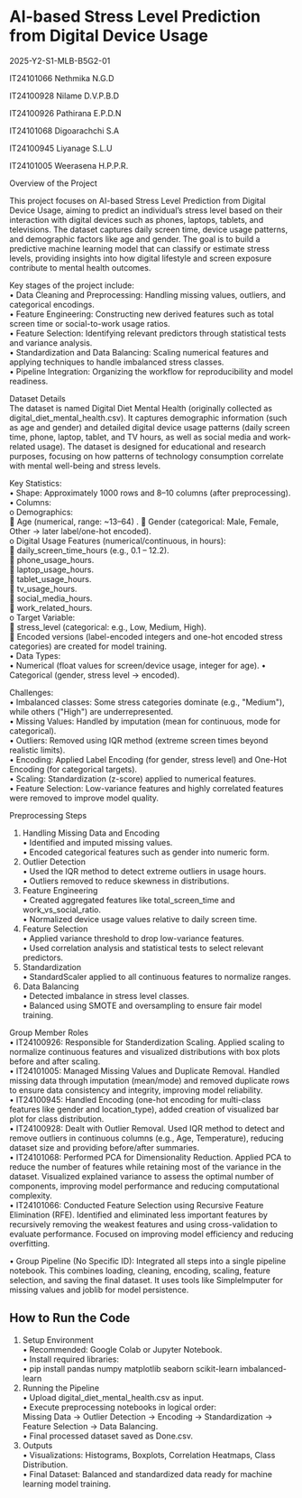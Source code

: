 # **AI-based Stress Level Prediction from Digital Device Usage**

2025-Y2-S1-MLB-B5G2-01

IT24101066	Nethmika N.G.D

IT24100928	Nilame D.V.P.B.D

IT24100926	Pathirana E.P.D.N

IT24101068	Digoarachchi S.A

IT24100945	Liyanage S.L.U

IT24101005	Weerasena H.P.P.R.

Overview of the Project

This project focuses on AI-based Stress Level Prediction from Digital Device Usage, aiming to predict an individual’s stress level based on their interaction with digital devices such as phones, laptops, tablets, and televisions. The dataset captures daily screen time, device usage patterns, and demographic factors like age and gender.
The goal is to build a predictive machine learning model that can classify or estimate stress levels, providing insights into how digital lifestyle and screen exposure contribute to mental health outcomes.

Key stages of the project include:  
•	Data Cleaning and Preprocessing: Handling missing values, outliers, and categorical encodings.  
•	Feature Engineering: Constructing new derived features such as total screen time or social-to-work usage ratios.  
•	Feature Selection: Identifying relevant predictors through statistical tests and variance analysis.  
•	Standardization and Data Balancing: Scaling numerical features and applying techniques to handle imbalanced stress classes.  
•	Pipeline Integration: Organizing the workflow for reproducibility and model readiness.  

Dataset Details  
The dataset is named Digital Diet Mental Health (originally collected as digital_diet_mental_health.csv). It captures demographic information (such as age and gender) and detailed digital device usage patterns (daily screen time, phone, laptop, tablet, and TV hours, as well as social media and work-related usage). The dataset is designed for educational and research purposes, focusing on how patterns of technology consumption correlate with mental well-being and stress levels.  



Key Statistics:   
•	Shape: Approximately 1000 rows and 8–10 columns (after preprocessing).  
•	Columns:  
 o	Demographics:   
  	Age (numerical, range: ~13–64) .
  	Gender (categorical: Male, Female, Other → later label/one-hot encoded).  
 o	Digital Usage Features (numerical/continuous, in hours):  
    	daily_screen_time_hours (e.g., 0.1 – 12.2).  
    	phone_usage_hours.  
    	laptop_usage_hours.  
    	tablet_usage_hours.  
    	tv_usage_hours.  
    	social_media_hours.  
    	work_related_hours.  
 o	Target Variable:  
    	stress_level (categorical: e.g., Low, Medium, High).    
    	Encoded versions (label-encoded integers and one-hot encoded stress categories) are created      for model training.  
 •	Data Types:  
     •	Numerical (float values for screen/device usage, integer for age).
     •	Categorical (gender, stress level → encoded).

Challenges:  
•	Imbalanced classes: Some stress categories dominate (e.g., "Medium"), while others ("High") are underrepresented.  
•	Missing Values: Handled by imputation (mean for continuous, mode for categorical).  
•	Outliers: Removed using IQR method (extreme screen times beyond realistic limits).  
•	Encoding: Applied Label Encoding (for gender, stress level) and One-Hot Encoding (for categorical targets).  
•	Scaling: Standardization (z-score) applied to numerical features.  
•	Feature Selection: Low-variance features and highly correlated features were removed to improve model quality.  

Preprocessing Steps  
1.	Handling Missing Data and Encoding  
•	Identified and imputed missing values.  
•	Encoded categorical features such as gender into numeric form.  
2.	Outlier Detection  
•	Used the IQR method to detect extreme outliers in usage hours.  
•	Outliers removed to reduce skewness in distributions.  
3.	Feature Engineering  
•	Created aggregated features like total_screen_time and work_vs_social_ratio.  
•	Normalized device usage values relative to daily screen time.  
4.	Feature Selection  
•	Applied variance threshold to drop low-variance features.  
•	Used correlation analysis and statistical tests to select relevant predictors.  
5.	Standardization  
•	StandardScaler applied to all continuous features to normalize ranges.  
6.	Data Balancing  
•	Detected imbalance in stress level classes.  
•	Balanced using SMOTE and oversampling to ensure fair model training.  

Group Member Roles  
•	IT24100926: Responsible for Standerdization Scaling. Applied scaling to normalize continuous features and visualized distributions with box plots before and after scaling.    
•	IT24101005: Managed Missing Values and Duplicate Removal. Handled missing data through imputation (mean/mode) and removed duplicate rows to ensure data consistency and integrity, improving model reliability.  
•	IT24100945: Handled Encoding (one-hot encoding for multi-class features like gender and location_type), added creation of visualized bar plot for class distribution.  
•	IT24100928: Dealt with Outlier Removal. Used IQR method to detect and remove outliers in continuous columns (e.g., Age, Temperature), reducing dataset size and providing before/after summaries.  
•	IT24101068: Performed PCA for Dimensionality Reduction. Applied PCA to reduce the number of features while retaining most of the variance in the dataset. Visualized explained variance to assess the optimal number of components, improving model performance and reducing computational complexity.  
•	IT24101066: Conducted Feature Selection using Recursive Feature Elimination (RFE). Identified and eliminated less important features by recursively removing the weakest features and using cross-validation to evaluate performance. Focused on improving model efficiency and reducing overfitting.  

 

•	Group Pipeline (No Specific ID): Integrated all steps into a single pipeline notebook. This combines loading, cleaning, encoding, scaling, feature selection, and saving the final dataset. It uses tools like SimpleImputer for missing values and joblib for model persistence.  

## How to Run the Code  
1.	Setup Environment  
•	Recommended: Google Colab or Jupyter Notebook.  
•	Install required libraries:  
•	pip install pandas numpy matplotlib seaborn scikit-learn imbalanced-learn  
2.	Running the Pipeline  
•	Upload digital_diet_mental_health.csv as input.  
•	Execute preprocessing notebooks in logical order:  
Missing Data → Outlier Detection → Encoding → Standardization → Feature Selection → Data Balancing.  
•	Final processed dataset saved as Done.csv.  
3.	Outputs  
•	Visualizations: Histograms, Boxplots, Correlation Heatmaps, Class Distribution.  
•	Final Dataset: Balanced and standardized data ready for machine learning model training.  

